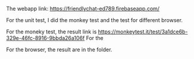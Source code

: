 The webapp link: https://friendlychat-ed789.firebaseapp.com/ 

For the unit test, I did the monkey test and the test for different browser.

For the moneky test, the result link is https://monkeytest.it/test/3a1dce6b-329e-46fc-8916-9bbda26a106f For the 

For the browser, the result are in the folder.


